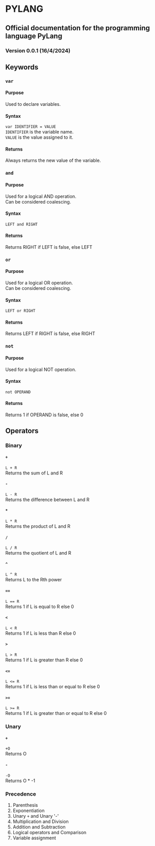# PYLANG
## Official documentation for the programming language PyLang
### Version 0.0.1 (16/4/2024)

## Keywords
### `var`
#### Purpose
Used to declare variables.
#### Syntax
```var IDENTIFIER = VALUE```\
`IDENTIFIER` is the variable name.\
`VALUE` is the value assigned to it.
#### Returns
Always returns the new value of the variable.
### `and`
#### Purpose
Used for a logical AND operation.\
Can be considered coalescing.
#### Syntax
```LEFT and RIGHT```
#### Returns
Returns RIGHT if LEFT is false, else LEFT
### `or`
#### Purpose
Used for a logical OR operation.\
Can be considered coalescing.
#### Syntax
```LEFT or RIGHT```
#### Returns
Returns LEFT if RIGHT is false, else RIGHT
### `not`
#### Purpose
Used for a logical NOT operation.
#### Syntax
```not OPERAND```
#### Returns
Returns 1 if OPERAND is false, else 0
## Operators
### Binary
#### `+`
```L + R```\
Returns the sum of L and R
#### `-`
```L - R```\
Returns the difference between L and R
#### `*`
```L * R```\
Returns the product of L and R
#### `/`
```L / R```\
Returns the quotient of L and R
#### `^`
```L ^ R```\
Returns L to the Rth power
#### `==`
```L == R```\
Returns 1 if L is equal to R else 0
#### `<`
```L < R```\
Returns 1 if L is less than R else 0
#### `>`
```L > R```\
Returns 1 if L is greater than R else 0
#### `<=`
```L <= R```\
Returns 1 if L is less than or equal to R else 0
#### `>=`
```L >= R```\
Returns 1 if L is greater than or equal to R else 0
### Unary
#### `+`
```+O```\
Returns O
#### `-`
```-O```\
Returns O * -1
### Precedence
1. Parenthesis
2. Exponentiation 
3. Unary `+` and Unary '-'
4. Multiplication and Division
5. Addition and Subtraction
6. Logical operators and Comparison
7. Variable assignment
